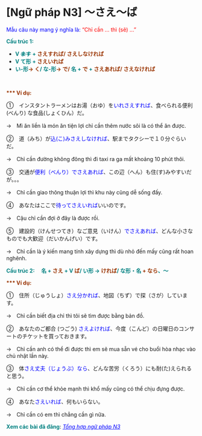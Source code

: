 # [Ngữ pháp N3] ～さえ～ば
<div class="entry-content">
<p><span style="color: #0000ff;">Mẫu câu này mang ý nghĩa là:<span style="color: #ff0000;"> “Chỉ cần … thì (sẽ) …”</span></span></p>
<p><span style="color: #008080;"><strong>Cấu trúc 1:</strong></span></p>
<ul>
<li><strong><span style="color: #008080;">V <del>ます</del> + <span style="color: #993300;">さえすれば/ さえしなければ</span></span></strong></li>
<li><strong><span style="color: #008080;">V て形 + <span style="color: #993300;">さえいれば</span></span></strong></li>
<li><strong><span style="color: #008080;">い-形<span style="color: #993300;">→ く</span>/ な-形<span style="color: #993300;">→ で/</span> 名 +<span style="color: #993300;"> で</span> + <span style="color: #993300;">さえあれば/ さえなければ</span></span></strong></li>
</ul>

<br/>
</p>
<p><span style="color: #993300;"><strong>*** Ví dụ:</strong></span></p>
<p>①　インスタントラーメンはお湯（おゆ）を<span style="color: #0000ff;">いれさえすれば</span>、食べられる便利(べんり) な食品(しょくひん）だ。</p>
<p>→　Mì ăn liền là món ăn tiện lợi chỉ cần thêm nước sôi là có thể ăn được.</p>
<p>②　道（みち）が<span style="color: #0000ff;">込(こ)みさえしなければ</span>、駅までタクシーで１０分ぐらいだ。</p>
<p>→　Chỉ cần đường không đông thì đi taxi ra ga mất khoảng 10 phút thôi.</p>
<p>③　交通が<span style="color: #0000ff;">便利（べんり）でさえあれば</span>、この辺（へん）も住(す)みやすいだが。。。</p>
<p>→　Chỉ cần giao thông thuận lợi thì khu này cũng dễ sống đấy.</p>
<p>④　あなたはここで<span style="color: #0000ff;">待ってさえいれば</span>いいのです。</p>
<p>→　Cậu chỉ cần đợi ở đây là được rồi.</p>
<p>⑤　建設的（けんせつてき）なご意見（いけん）<span style="color: #0000ff;">でさえあれば</span>、どんな小さなものでも大歓迎（だいかんげい）です。</p>
<p>→　Chỉ cần là ý kiến mang tính xây dựng thì dù nhỏ đến mấy cũng rất hoan nghênh.</p>
<p><span style="color: #008080;"><strong>Cấu trúc 2: 　名 + <span style="color: #993300;">さえ</span> + V <span style="color: #993300;">ば</span>/ い形 → <span style="color: #993300;">ければ</span>/ な形・名 <span style="color: #993300;">+ なら</span>、～</strong></span></p>
<p><span style="color: #993300;"><strong>*** Ví dụ:</strong></span></p>
<p>①　住所（じゅうしょ）<span style="color: #0000ff;">さえ分かれば</span>、地図（ちず）で探（さが）しています。</p>
<p>→　Chỉ cần biết địa chỉ thì tôi sẽ tìm được bằng bản đồ.</p>
<p>②　あなたのご都合 (つごう) <span style="color: #0000ff;">さえよければ</span>、今度（こんど）の日曜日のコンサートのチケットを買っておきます。</p>
<p>→　Chỉ cần anh có thể đi được thì em sẽ mua sẵn vé cho buổi hòa nhạc vào chủ nhật lần này.</p>
<p>③　体<span style="color: #0000ff;">さえ丈夫（じょうぶ）なら</span>、どんな苦労（くろう）にも耐(た)えられると思う。</p>
<p>→　Chỉ cần cơ thể khỏe mạnh thì khổ mấy cũng có thể chịu đựng được.</p>
<p>④　あなた<span style="color: #0000ff;">さえいれば</span>、何もいらない。</p>
<p>→　Chỉ cần có em thì chẳng cần gì nữa.</p>
<p><span style="color: #008080;"><strong>Xem các bài đã đăng</strong></span>: <em><span style="color: #0000ff;"><a href="https://bikae.net/ngu-phap/tong-hop-ngu-phap-n3/" style="color: #0000ff;" target="_blank">Tổng hợp ngữ pháp N3</a></span></em></p>

</div>